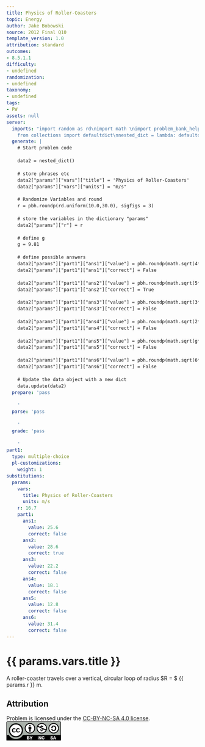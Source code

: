 ```yaml
---
title: Physics of Roller-Coasters
topic: Energy
author: Jake Bobowski
source: 2012 Final Q10
template_version: 1.0
attribution: standard
outcomes:
- 8.5.1.1
difficulty:
- undefined
randomization:
- undefined
taxonomy:
- undefined
tags:
- PW
assets: null
server:
  imports: "import random as rd\nimport math \nimport problem_bank_helpers as pbh\n\
    from collections import defaultdict\nnested_dict = lambda: defaultdict(nested_dict)\n"
  generate: |
    # Start problem code

    data2 = nested_dict()

    # store phrases etc
    data2["params"]["vars"]["title"] = 'Physics of Roller-Coasters'
    data2["params"]["vars"]["units"] = "m/s"

    # Randomize Variables and round
    r = pbh.roundp(rd.uniform(10.0,30.0), sigfigs = 3)

    # store the variables in the dictionary "params"
    data2["params"]["r"] = r

    # define g
    g = 9.81

    # define possible answers
    data2["params"]["part1"]["ans1"]["value"] = pbh.roundp(math.sqrt(4*g*r), sigfigs = 3)
    data2["params"]["part1"]["ans1"]["correct"] = False

    data2["params"]["part1"]["ans2"]["value"] = pbh.roundp(math.sqrt(5*g*r), sigfigs = 3)
    data2["params"]["part1"]["ans2"]["correct"] = True

    data2["params"]["part1"]["ans3"]["value"] = pbh.roundp(math.sqrt(3*g*r), sigfigs = 3)
    data2["params"]["part1"]["ans3"]["correct"] = False

    data2["params"]["part1"]["ans4"]["value"] = pbh.roundp(math.sqrt(2*g*r), sigfigs = 3)
    data2["params"]["part1"]["ans4"]["correct"] = False

    data2["params"]["part1"]["ans5"]["value"] = pbh.roundp(math.sqrt(g*r), sigfigs = 3)
    data2["params"]["part1"]["ans5"]["correct"] = False

    data2["params"]["part1"]["ans6"]["value"] = pbh.roundp(math.sqrt(6*g*r), sigfigs = 3)
    data2["params"]["part1"]["ans6"]["correct"] = False

    # Update the data object with a new dict
    data.update(data2)
  prepare: 'pass

    '
  parse: 'pass

    '
  grade: 'pass

    '
part1:
  type: multiple-choice
  pl-customizations:
    weight: 1
substitutions:
  params:
    vars:
      title: Physics of Roller-Coasters
      units: m/s
    r: 16.7
    part1:
      ans1:
        value: 25.6
        correct: false
      ans2:
        value: 28.6
        correct: true
      ans3:
        value: 22.2
        correct: false
      ans4:
        value: 18.1
        correct: false
      ans5:
        value: 12.8
        correct: false
      ans6:
        value: 31.4
        correct: false
---
```

# {{ params.vars.title }}
A roller-coaster travels over a vertical, circular loop of radius $R = $ {{ params.r }} m.

## Attribution

Problem is licensed under the [CC-BY-NC-SA 4.0 license](https://creativecommons.org/licenses/by-nc-sa/4.0/).
![The Creative Commons 4.0 license requiring attribution-BY, non-commercial-NC, and share-alike-SA license.](https://raw.githubusercontent.com/firasm/bits/master/by-nc-sa.png)